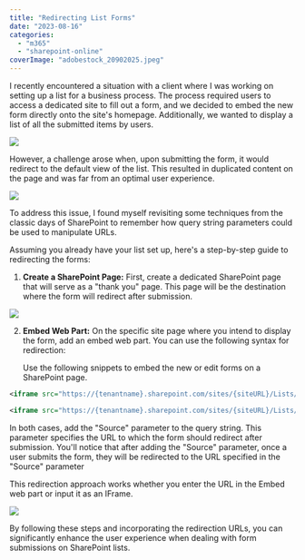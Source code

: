 ```yaml
---
title: "Redirecting List Forms"
date: "2023-08-16"
categories: 
  - "m365"
  - "sharepoint-online"
coverImage: "adobestock_20902025.jpeg"
---
```


I recently encountered a situation with a client where I was working on setting up a list for a business process. The process required users to access a dedicated site to fill out a form, and we decided to embed the new form directly onto the site's homepage. Additionally, we wanted to display a list of all the submitted items by users.

[![](https://spdcp.com/wp-content/uploads/2023/08/formembeded.png?w=1024)](https://spdcp.com/wp-content/uploads/2023/08/formembeded.png)

However, a challenge arose when, upon submitting the form, it would redirect to the default view of the list. This resulted in duplicated content on the page and was far from an optimal user experience.

[![](https://spdcp.com/wp-content/uploads/2023/08/aftersubmit.png?w=1024)](https://spdcp.com/wp-content/uploads/2023/08/aftersubmit.png)

To address this issue, I found myself revisiting some techniques from the classic days of SharePoint to remember how query string parameters could be used to manipulate URLs.

Assuming you already have your list set up, here's a step-by-step guide to redirecting the forms:

1. **Create a SharePoint Page:** First, create a dedicated SharePoint page that will serve as a "thank you" page. This page will be the destination where the form will redirect after submission.

[![](https://spdcp.com/wp-content/uploads/2023/08/thankyou.png?w=1024)](https://spdcp.com/wp-content/uploads/2023/08/thankyou.png)

2. **Embed Web Part:** On the specific site page where you intend to display the form, add an embed web part. You can use the following syntax for redirection:  
      
    Use the following snippets to embed the new or edit forms on a SharePoint page.

```xml
<iframe src="https://{tenantname}.sharepoint.com/sites/{siteURL}/Lists/{listurl}/newform.aspx?Source=https://{tenantname}.sharepoint.com/sites/{siteURL}/SitePages/{thankyoupageurl}.aspx" />
```

```xml
<iframe src="https://{tenantname}.sharepoint.com/sites/{siteURL}/Lists/{listurl}/editform.aspx?Source=https://{tenantname}.sharepoint.com/sites/{siteURL}/SitePages/{thankyoupageurl}.aspx" />
```

In both cases, add the "Source" parameter to the query string. This parameter specifies the URL to which the form should redirect after submission. You'll notice that after adding the "Source" parameter, once a user submits the form, they will be redirected to the URL specified in the "Source" parameter

This redirection approach works whether you enter the URL in the Embed web part or input it as an IFrame.

[![](https://spdcp.com/wp-content/uploads/2023/08/thankyousubmitted.png?w=1024)](https://spdcp.com/wp-content/uploads/2023/08/thankyousubmitted.png)

By following these steps and incorporating the redirection URLs, you can significantly enhance the user experience when dealing with form submissions on SharePoint lists.
